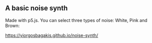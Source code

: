 ## A basic noise synth

Made with p5.js. You can select three types of noise: White, Pink and Brown:

 https://yiorgosbagakis.github.io/noise-synth/
